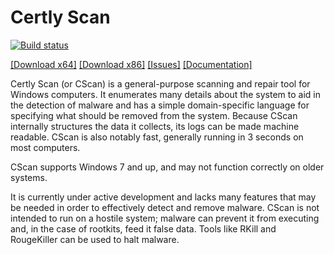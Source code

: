 # Certly Scan
[![Build status](https://ci.appveyor.com/api/projects/status/p638h7gctr6rebhv?svg=true)](https://ci.appveyor.com/project/IanCarroll/cscan) 

[[Download x64]](https://s3-us-west-2.amazonaws.com/cscan/bin/Certly+Scan+x64.exe) [[Download x86]](https://s3-us-west-2.amazonaws.com/cscan/bin/Certly+Scan+Any+CPU.exe) [[Issues]](https://github.com/iangcarroll/cscan/issues) [[Documentation]](https://github.com/iangcarroll/cscan/wiki)

Certly Scan (or CScan) is a general-purpose scanning and repair tool for Windows computers. It enumerates many details about the system to aid in the detection of malware and has a simple domain-specific language for specifying what should be removed from the system. Because CScan internally structures the data it collects, its logs can be made machine readable. CScan is also notably fast, generally running in 3 seconds on most computers.

CScan supports Windows 7 and up, and may not function correctly on older systems.

It is currently under active development and lacks many features that may be needed in order to effectively detect and remove malware. CScan is not intended to run on a hostile system; malware can prevent it from executing and, in the case of rootkits, feed it false data. Tools like RKill and RougeKiller can be used to halt malware.
